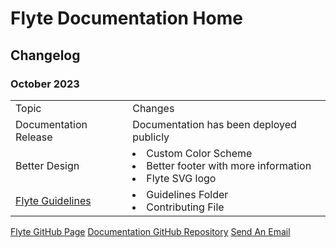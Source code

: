 # Flyte Documentation Home

<!--Writerside adds this topic when you create a new documentation project.
You can use it as a sandbox to play with Writerside features, and remove it from the TOC when you don't need it anymore.-->

## Changelog

### October 2023

<table>

<tr>
<td>Topic</td>
<td>Changes</td>
</tr>

<tr>
    <td>Documentation Release</td>
    <td>Documentation has been deployed publicly</td>
</tr>

<tr>
    <td>Better Design</td>
    <td>
    <list>
    <li>
    Custom Color Scheme
    </li>
    <li>
    Better footer with more information
    </li>
    <li>
    Flyte SVG logo
    </li>
    </list>
    </td>
</tr>

<tr>
    <td><a href="Get-Flyte-Services-Status.md">Flyte Guidelines</a></td>
    <td>
    <list>
    <li>
    Guidelines Folder
    </li>
    <li>
    Contributing File
    </li>
    </list>
    </td>
</tr>

</table>


<seealso>
    <category ref="home">
        <a href="https://flyte.gg">Flyte GitHub Page</a>
        <a href="https://github.com/flytegg/flyte-docs">Documentation GitHub Repository</a>
        <a href="mailto:hello@flyte.gg">Send An Email</a>
    </category>
</seealso>